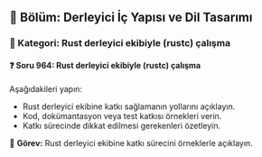 ## 📘 Bölüm: Derleyici İç Yapısı ve Dil Tasarımı  
### 🔹 Kategori: Rust derleyici ekibiyle (rustc) çalışma  
#### ❓ Soru 964: Rust derleyici ekibiyle (rustc) çalışma

Aşağıdakileri yapın:

- Rust derleyici ekibine katkı sağlamanın yollarını açıklayın.
- Kod, dokümantasyon veya test katkısı örnekleri verin.
- Katkı sürecinde dikkat edilmesi gerekenleri özetleyin.

🔧 **Görev:** Rust derleyici ekibine katkı sürecini örneklerle açıklayın.
